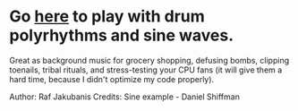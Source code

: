 # Go [here](https://rafajak.github.io/p5.js-sketches/2018_11_24-phase/) to play with drum polyrhythms and sine waves.

Great as background music for grocery shopping, defusing bombs, clipping toenails, tribal rituals, and stress-testing your CPU fans (it will give them a hard time, because I didn't optimize my code properly).


Author: Raf Jakubanis
Credits: Sine example - Daniel Shiffman
